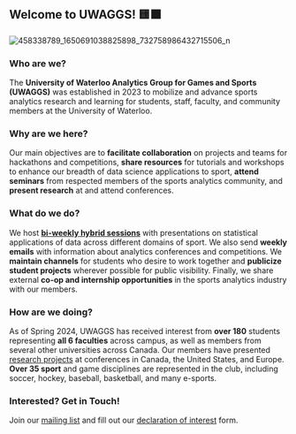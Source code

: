 ## Welcome to UWAGGS! 🟨⬛️

![458338789_1650691038825898_732758986432715506_n](https://github.com/user-attachments/assets/9ab27815-ae4c-4d4e-b3db-5c43fc39130f)

### Who are we?

The **University of Waterloo Analytics Group for Games and Sports (UWAGGS)** was established in 2023 to mobilize and advance sports analytics research and learning for students, staff, faculty, and community members at the University of Waterloo.

### Why are we here?

Our main objectives are to **facilitate collaboration** on projects and teams for hackathons and competitions, **share resources** for tutorials and workshops to enhance our breadth of data science applications to sport, **attend seminars** from respected members of the sports analytics community, and **present research** at and attend conferences.

### What do we do?

We host **[bi-weekly hybrid sessions](https://www.uwaggs.ca/sessions.html)** with presentations on statistical applications of data across different domains of sport. We also send **weekly emails** with information about analytics conferences and competitions. We **maintain channels** for students who desire to work together and **publicize student projects** wherever possible for public visibility. Finally, we share external **co-op and internship opportunities** in the sports analytics industry with our members.

### How are we doing?

As of Spring 2024, UWAGGS has received interest from **over 180** students representing **all 6 faculties** across campus, as well as members from several other universities across Canada. Our members have presented [research projects](https://www.uwaggs.ca/projects.html) at conferences in Canada, the United States, and Europe. **Over 35 sport** and game disciplines are represented in the club, including soccer, hockey, baseball, basketball, and many e-sports.

### Interested? Get in Touch!

Join our [mailing list](https://gmail.us10.list-manage.com/subscribe?u=f6e8da7174c7d317758d5e871&id=cd89def6af) and fill out our [declaration of interest](https://docs.google.com/forms/d/e/1FAIpQLScXQDcEcnyehay8hTphzvxWqyYR8fbdHV66DK5gAsAc4ZLhZw/viewform) form.
<!--

**Here are some ideas to get you started:**

🙋‍♀️ A short introduction - what is your organization all about?
🌈 Contribution guidelines - how can the community get involved?
👩‍💻 Useful resources - where can the community find your docs? Is there anything else the community should know?
🍿 Fun facts - what does your team eat for breakfast?
🧙 Remember, you can do mighty things with the power of [Markdown](https://docs.github.com/github/writing-on-github/getting-started-with-writing-and-formatting-on-github/basic-writing-and-formatting-syntax)
-->
